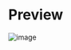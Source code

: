 # Preview
![image](https://github.com/user-attachments/assets/a97b4b5b-3d40-437d-8651-615a7afa1567)
